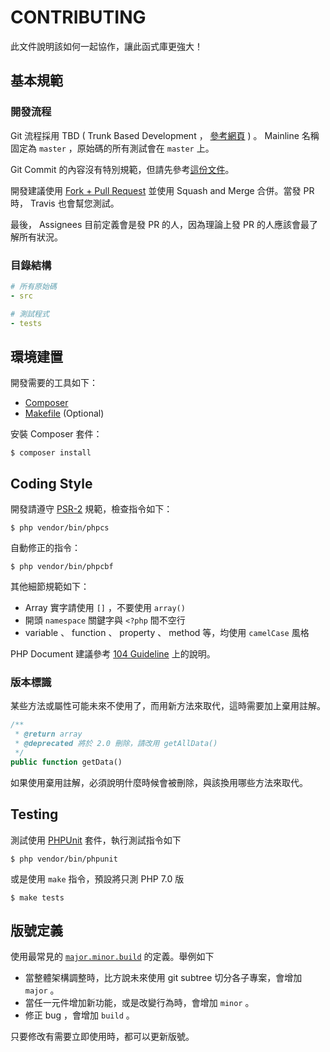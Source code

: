# CONTRIBUTING

此文件說明該如何一起協作，讓此函式庫更強大！

## 基本規範

### 開發流程

Git 流程採用 TBD ( Trunk Based Development ， [參考網頁](http://paulhammant.com/2013/04/05/what-is-trunk-based-development/) ) 。 Mainline 名稱固定為 `master` ，原始碼的所有測試會在 `master` 上。

Git Commit 的內容沒有特別規範，但請先參考[這份文件](https://blog.louie.lu/2017/03/21/%E5%A6%82%E4%BD%95%E5%AF%AB%E4%B8%80%E5%80%8B-git-commit-message/)。

開發建議使用 [Fork + Pull Request](https://git-scm.com/book/zh-tw/v2/GitHub-%E5%8F%83%E8%88%87%E4%B8%80%E5%80%8B%E5%B0%88%E6%A1%88) 並使用 Squash and Merge 合併。當發 PR 時， Travis 也會幫您測試。

最後， Assignees 目前定義會是發 PR 的人，因為理論上發 PR 的人應該會最了解所有狀況。

### 目錄結構

```yaml
# 所有原始碼
- src

# 測試程式
- tests
```

## 環境建置

開發需要的工具如下：

* [Composer][]
* [Makefile][]  (Optional)

安裝 Composer 套件：

    $ composer install

## Coding Style

開發請遵守 [PSR-2](http://www.php-fig.org/psr/psr-2/) 規範，檢查指令如下：

    $ php vendor/bin/phpcs

自動修正的指令：

    $ php vendor/bin/phpcbf

其他細節規範如下：

* Array 實字請使用 `[]` ，不要使用 `array()`
* 開頭 `namespace` 關鍵字與 `<?php` 間不空行
* variable 、 function 、 property 、 method 等，均使用 `camelCase` 風格 

PHP Document 建議參考 [104 Guideline][] 上的說明。

### 版本標識

某些方法或屬性可能未來不使用了，而用新方法來取代，這時需要加上棄用註解。

```php
/**
 * @return array
 * @deprecated 將於 2.0 刪除，請改用 getAllData()
 */
public function getData()
```

如果使用棄用註解，必須說明什麼時候會被刪除，與該換用哪些方法來取代。

## Testing

測試使用 [PHPUnit][] 套件，執行測試指令如下

    $ php vendor/bin/phpunit

或是使用 `make` 指令，預設將只測 PHP 7.0 版 

    $ make tests

## 版號定義

使用最常見的 [`major.minor.build`](http://www.ithome.com.tw/voice/85505) 的定義。舉例如下

* 當整體架構調整時，比方說未來使用 git subtree 切分各子專案，會增加 `major` 。
* 當任一元件增加新功能，或是改變行為時，會增加 `minor` 。
* 修正 bug ，會增加 `build` 。

只要修改有需要立即使用時，都可以更新版號。

[PHPUnit]: https://phpunit.de/
[Composer]: https://getcomposer.org/
[Makefile]: https://www.gnu.org/software/make/manual/make.html
[104 Guideline]: https://github.com/104corp/guideline-draft/blob/master/language/php/phpdoc.md
